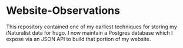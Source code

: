 # Website-Observations

This repository contained one of my earliest techniques for storing my iNaturalist data for hugo. I now maintain a Postgres database which I expose via an JSON API to build that portion of my website.
